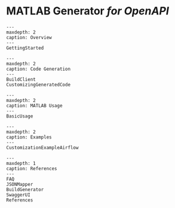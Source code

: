 # MATLAB Generator *for OpenAPI*

```{toctree}
---
maxdepth: 2
caption: Overview
---
GettingStarted
```

```{toctree}
---
maxdepth: 2
caption: Code Generation
---
BuildClient
CustomizingGeneratedCode
```

```{toctree}
---
maxdepth: 2
caption: MATLAB Usage
---   
BasicUsage
```

```{toctree}
---
maxdepth: 2
caption: Examples
---   
CustomizationExampleAirflow
```

```{toctree}
---
maxdepth: 1
caption: References
---   
FAQ
JSONMapper
BuildGenerator
SwaggerUI
References
```
